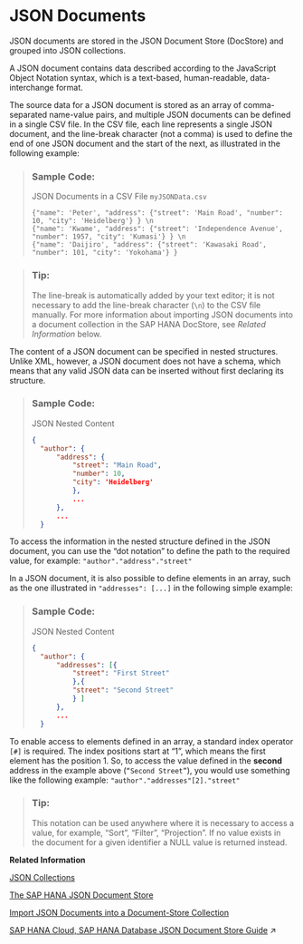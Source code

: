 <!-- loiob79fda306ef84f098f9ddfac772438eb -->

# JSON Documents

JSON documents are stored in the JSON Document Store \(DocStore\) and grouped into JSON collections.

A JSON document contains data described according to the JavaScript Object Notation syntax, which is a text-based, human-readable, data-interchange format.

The source data for a JSON document is stored as an array of comma-separated name-value pairs, and multiple JSON documents can be defined in a single CSV file. In the CSV file, each line represents a single JSON document, and the line-break character \(not a comma\) is used to define the end of one JSON document and the start of the next, as illustrated in the following example:

> ### Sample Code:  
> JSON Documents in a CSV File `myJSONData.csv`
> 
> ```
> {"name": 'Peter', "address": {"street": 'Main Road', "number": 10, "city": 'Heidelberg'} } \n
> {"name": 'Kwame', "address": {"street": 'Independence Avenue', "number": 1957, "city": 'Kumasi'} } \n
> {"name": 'Daijiro', "address": {"street": 'Kawasaki Road', "number": 101, "city": 'Yokohama'} }
> ```

> ### Tip:  
> The line-break is automatically added by your text editor; it is not necessary to add the line-break character \(`\n`\) to the CSV file manually. For more information about importing JSON documents into a document collection in the SAP HANA DocStore, see *Related Information* below.

The content of a JSON document can be specified in nested structures. Unlike XML, however, a JSON document does not have a schema, which means that any valid JSON data can be inserted without first declaring its structure.

> ### Sample Code:  
> JSON Nested Content
> 
> ```json
> { 
>   "author": { 
>       "address": { 
>           "street": "Main Road", 
>           "number": 10,
>           "city": 'Heidelberg' 
>           }, 
>           ... 
>       }, 
>       ... 
>   } 
> ```

To access the information in the nested structure defined in the JSON document, you can use the “dot notation” to define the path to the required value, for example: `"author"."address"."street"`

In a JSON document, it is also possible to define elements in an array, such as the one illustrated in `"addresses": [...]` in the following simple example:

> ### Sample Code:  
> JSON Nested Content
> 
> ```json
> { 
>   "author": { 
>       "addresses": [{ 
>           "street": "First Street" 
>           },{ 
>           "street": "Second Street" 
>           } ]
>       }, 
>       ... 
>   } 
> ```

To enable access to elements defined in an array, a standard index operator `[#]` is required. The index positions start at “1”, which means the first element has the position 1. So, to access the value defined in the **second** address in the example above \(<code>“Second Street”</code>\), you would use something like the following example: `"author"."addresses"[2]."street"`

> ### Tip:  
> This notation can be used anywhere where it is necessary to access a value, for example, “Sort”, “Filter”, “Projection”. If no value exists in the document for a given identifier a NULL value is returned instead.

**Related Information**  


[JSON Collections](json-collections-66a8d33.md "JSON documents are grouped together as “collections ” that are stored in the SAP HANA Documentation Store (DocStore).")

[The SAP HANA JSON Document Store](the-sap-hana-json-document-store-3872240.md "The SAP HANA Document Store contains JSON artifacts grouped in collections.")

[Import JSON Documents into a Document-Store Collection](import-json-documents-into-a-document-store-collection-cf46dc4.md "Import JSON data from a CSV file into a collection in the SAP HANA Document Store.")

[SAP HANA Cloud, SAP HANA Database JSON Document Store Guide](https://help.sap.com/viewer/f2d68919a1ad437fac08cc7d1584ff56/2023_2_QRC/en-US/dca379e9c94940e998d9d4b5c656d1bd.html "This guide explains the SAP HANA JSON Document Store.") :arrow_upper_right:

